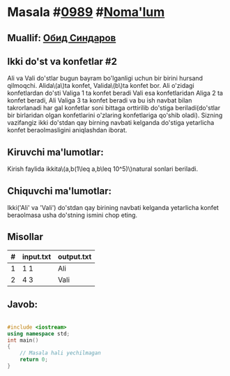 
<h1>Masala #<a href="https://robocontest.uz/tasks/0989">0989</a> #<a href="https://robocontest.uz/tasks?category=1">Noma'lum</a></h1>
<h2> Muallif: <a href="https://robocontest.uz/profile/thecr4sh">Обид Синдаров</a></h2>
<h2>Ikki do'st va konfetlar #2</h2>
<p>Ali va Vali do'stlar bugun bayram bo'lganligi uchun bir birini hursand qilmoqchi. Alida\(a\)ta konfet, Valida\(b\)ta konfet bor.
Ali o'zidagi konfetlardan do'sti Valiga 1 ta konfet beradi Vali esa konfetlaridan Aliga 2 ta konfet beradi, Ali Valiga 3 ta konfet beradi va bu ish navbat bilan takrorlanadi har gal konfetlar soni bittaga orttirilib do'stiga beriladi(do'stlar bir birlaridan olgan konfetlarini o'zlaring konfetlariga qo'shib oladi).
Sizning vazifangiz ikki do'stdan qay birning navbati kelganda do'stiga yetarlicha konfet beraolmasligini aniqlashdan iborat.</p>
<h2>Kiruvchi ma'lumotlar:</h2>
<p>Kirish faylida ikkita\(a,b(1\leq a,b\leq 10^5)\)natural sonlari beriladi.</p>
<h2>Chiquvchi ma'lumotlar:</h2>
<p>Ikki('Ali' va 'Vali') do'stdan qay birining navbati kelganda yetarlicha konfet beraolmasa usha do'stning ismini chop eting.</p>
<h2>Misollar</h2>
<table>
    <thead>
        <tr>
            <th>#</th>
            <th>input.txt</th>
            <th>output.txt</th>
        </tr>
    </thead>
    <tbody>
            <tr>
                <td>1</td>
                <td>1 1</td>
                <td>Ali</td>
            </tr>
            <tr>
                <td>2</td>
                <td>4 3</td>
                <td>Vali</td>
            </tr>
    </tbody>
    </table>
    
<h2>Javob:</h2>

######
```cpp
#include <iostream>
using namespace std;
int main()
{
    // Masala hali yechilmagan
    return 0;
}
```
